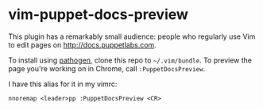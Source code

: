 # vim-puppet-docs-preview

This plugin has a remarkably small audience: people who regularly use Vim to edit pages on http://docs.puppetlabs.com.

To install using [pathogen](https://github.com/tpope/vim-pathogen), clone this repo to `~/.vim/bundle`. To preview the page you're working on in Chrome, call `:PuppetDocsPreview`.

I have this alias for it in my vimrc:

    nnoremap <leader>pp :PuppetDocsPreview <CR>
